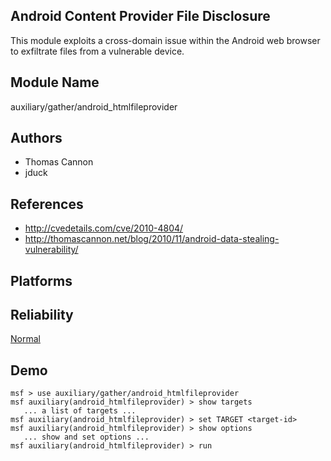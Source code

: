## Android Content Provider File Disclosure

This module exploits a cross-domain issue within the Android 
web browser to exfiltrate files from a vulnerable device.


## Module Name
auxiliary/gather/android_htmlfileprovider

## Authors
* Thomas Cannon
* jduck


## References
* http://cvedetails.com/cve/2010-4804/
* http://thomascannon.net/blog/2010/11/android-data-stealing-vulnerability/




## Platforms


## Reliability
[Normal](https://github.com/rapid7/metasploit-framework/wiki/Exploit-Ranking)

## Demo

```
msf > use auxiliary/gather/android_htmlfileprovider
msf auxiliary(android_htmlfileprovider) > show targets
   ... a list of targets ...
msf auxiliary(android_htmlfileprovider) > set TARGET <target-id>
msf auxiliary(android_htmlfileprovider) > show options
   ... show and set options ...
msf auxiliary(android_htmlfileprovider) > run
```
    
    